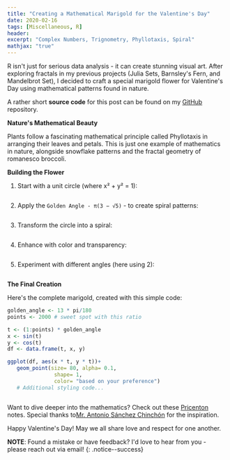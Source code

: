 ```yaml
---
title: "Creating a Mathematical Marigold for the Valentine's Day"
date: 2020-02-16
tags: [Miscellaneous, R]
header:
excerpt: "Complex Numbers, Trignometry, Phyllotaxis, Spiral"
mathjax: "true"
---
```

R isn't just for serious data analysis - it can create stunning visual art. After exploring fractals in my previous projects (Julia Sets, Barnsley's Fern, and Mandelbrot Set), I decided to craft a special marigold flower for Valentine's Day using mathematical patterns found in nature. 

A rather short **source code** for this post can be found on my [GitHub](https://github.com/mihirp161/MarigoldPhyllotaxis_r) repository.

**Nature's Mathematical Beauty**

Plants follow a fascinating mathematical principle called Phyllotaxis in arranging their leaves and petals. This is just one example of mathematics in nature, alongside snowflake patterns and the fractal geometry of romanesco broccoli.


**Building the Flower**

1. Start with a unit circle (where x² + y² = 1):
   <p align="center"><img src="{{ site.url }}{{ site.baseurl }}/images/marigold/circle.png" alt=""></p>
2. Apply the `Golden Angle - π(3 − √5)` - to create spiral patterns:
   <p align="center"><img src="{{ site.url }}{{ site.baseurl }}/images/marigold/Golden_Angle.png" alt=""></p>
3. Transform the circle into a spiral:
   <p align="center"><img src="{{ site.url }}{{ site.baseurl }}/images/marigold/spiral.png" alt=""></p>
4. Enhance with color and transparency:
   <p align="center"><img src="{{ site.url }}{{ site.baseurl }}/images/marigold/spiral_gold.png" alt=""></p>
5. Experiment with different angles (here using 2):
    <p align="center"><img src="{{ site.url }}{{ site.baseurl }}/images/marigold/angled_spiral.png" alt=""></p>


**The Final Creation**

Here's the complete marigold, created with this simple code:

```r
golden_angle <- 13 * pi/180
points <- 2000 # sweet spot with this ratio

t <- (1:points) * golden_angle
x <- sin(t)
y <- cos(t)
df <- data.frame(t, x, y)

ggplot(df, aes(x * t, y * t))+ 
   geom_point(size= 80, alpha= 0.1, 
               shape= 1, 
               color= "based on your preference")
   # Additional styling code...          
```
<p align="center"><img src="{{ site.url }}{{ site.baseurl }}/images/marigold/Phyllotaxis_fatima.png" alt=""></p>

Want to dive deeper into the mathematics? Check out these [Pricenton](https://www.princeton.edu/~akosmrlj/MAE545_S2017/lecture12_slides.pdf) notes. Special thanks to[Mr. Antonio Sánchez Chinchón](http://fronkonstin.com/) for the inspiration.

Happy Valentine's Day! May we all share love and respect for one another.


**NOTE**: Found a mistake or have feedback? I'd love to hear from you - please reach out via email!
{: .notice--success}

